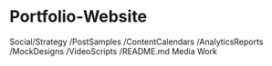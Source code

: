 # Portfolio-Website
Social/Strategy
/PostSamples
/ContentCalendars
/AnalyticsReports
/MockDesigns
/VideoScripts
/README.md Media Work
